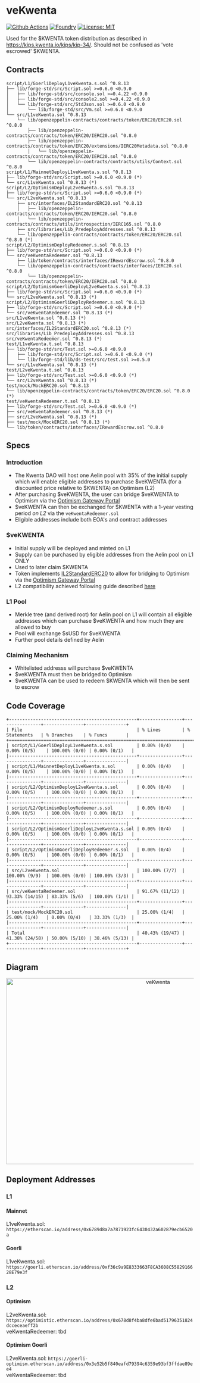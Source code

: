 # veKwenta

[![Github Actions][gha-badge]][gha] 
[![Foundry][foundry-badge]][foundry] 
[![License: MIT][license-badge]][license]

[gha]: https://github.com/Kwenta/veKWENTA/actions
[gha-badge]: https://github.com/Kwenta/veKWENTA/actions/workflows/Tests.yml/badge.svg
[foundry]: https://getfoundry.sh/
[foundry-badge]: https://img.shields.io/badge/Built%20with-Foundry-FFDB1C.svg
[license]: https://opensource.org/licenses/MIT
[license-badge]: https://img.shields.io/badge/License-MIT-blue.svg


Used for the $KWENTA token distribution as described in https://kips.kwenta.io/kips/kip-34/. Should not be confused as 'vote escrowed' $KWENTA.

## Contracts

```
script/L1/GoerliDeployL1veKwenta.s.sol ^0.8.13
├── lib/forge-std/src/Script.sol >=0.6.0 <0.9.0
│   ├── lib/forge-std/src/console.sol >=0.4.22 <0.9.0
│   ├── lib/forge-std/src/console2.sol >=0.4.22 <0.9.0
│   └── lib/forge-std/src/StdJson.sol >=0.6.0 <0.9.0
│       └── lib/forge-std/src/Vm.sol >=0.6.0 <0.9.0
└── src/L1veKwenta.sol ^0.8.13
    └── lib/openzeppelin-contracts/contracts/token/ERC20/ERC20.sol ^0.8.0
        ├── lib/openzeppelin-contracts/contracts/token/ERC20/IERC20.sol ^0.8.0
        ├── lib/openzeppelin-contracts/contracts/token/ERC20/extensions/IERC20Metadata.sol ^0.8.0
        │   └── lib/openzeppelin-contracts/contracts/token/ERC20/IERC20.sol ^0.8.0
        └── lib/openzeppelin-contracts/contracts/utils/Context.sol ^0.8.0
script/L1/MainnetDeployL1veKwenta.s.sol ^0.8.13
├── lib/forge-std/src/Script.sol >=0.6.0 <0.9.0 (*)
└── src/L1veKwenta.sol ^0.8.13 (*)
script/L2/OptimismDeployL2veKwenta.s.sol ^0.8.13
├── lib/forge-std/src/Script.sol >=0.6.0 <0.9.0 (*)
└── src/L2veKwenta.sol ^0.8.13
    ├── src/interfaces/IL2StandardERC20.sol ^0.8.13
    │   ├── lib/openzeppelin-contracts/contracts/token/ERC20/IERC20.sol ^0.8.0
    │   └── lib/openzeppelin-contracts/contracts/utils/introspection/IERC165.sol ^0.8.0
    ├── src/libraries/Lib_PredeployAddresses.sol ^0.8.13
    └── lib/openzeppelin-contracts/contracts/token/ERC20/ERC20.sol ^0.8.0 (*)
script/L2/OptimismDeployRedeemer.s.sol ^0.8.13
├── lib/forge-std/src/Script.sol >=0.6.0 <0.9.0 (*)
└── src/veKwentaRedeemer.sol ^0.8.13
    ├── lib/token/contracts/interfaces/IRewardEscrow.sol ^0.8.0
    └── lib/openzeppelin-contracts/contracts/interfaces/IERC20.sol ^0.8.0
        └── lib/openzeppelin-contracts/contracts/token/ERC20/IERC20.sol ^0.8.0
script/L2/OptimismGoerliDeployL2veKwenta.s.sol ^0.8.13
├── lib/forge-std/src/Script.sol >=0.6.0 <0.9.0 (*)
└── src/L2veKwenta.sol ^0.8.13 (*)
script/L2/OptimismGoerliDeployRedeemer.s.sol ^0.8.13
├── lib/forge-std/src/Script.sol >=0.6.0 <0.9.0 (*)
└── src/veKwentaRedeemer.sol ^0.8.13 (*)
src/L1veKwenta.sol ^0.8.13 (*)
src/L2veKwenta.sol ^0.8.13 (*)
src/interfaces/IL2StandardERC20.sol ^0.8.13 (*)
src/libraries/Lib_PredeployAddresses.sol ^0.8.13
src/veKwentaRedeemer.sol ^0.8.13 (*)
test/L1veKwenta.t.sol ^0.8.13
├── lib/forge-std/src/Test.sol >=0.6.0 <0.9.0
│   ├── lib/forge-std/src/Script.sol >=0.6.0 <0.9.0 (*)
│   └── lib/forge-std/lib/ds-test/src/test.sol >=0.5.0
└── src/L1veKwenta.sol ^0.8.13 (*)
test/L2veKwenta.t.sol ^0.8.13
├── lib/forge-std/src/Test.sol >=0.6.0 <0.9.0 (*)
└── src/L2veKwenta.sol ^0.8.13 (*)
test/mock/MockERC20.sol ^0.8.13
└── lib/openzeppelin-contracts/contracts/token/ERC20/ERC20.sol ^0.8.0 (*)
test/veKwentaRedeemer.t.sol ^0.8.13
├── lib/forge-std/src/Test.sol >=0.6.0 <0.9.0 (*)
├── src/veKwentaRedeemer.sol ^0.8.13 (*)
├── src/L2veKwenta.sol ^0.8.13 (*)
├── test/mock/MockERC20.sol ^0.8.13 (*)
└── lib/token/contracts/interfaces/IRewardEscrow.sol ^0.8.0
```

## Specs

### Introduction

-  The Kwenta DAO will host one Aelin pool with 35% of the initial supply which will enable eligible addresses to purchase $veKWENTA (for a discounted price relative to $KWENTA) on Optimism (L2)
-  After purchasing $veKWENTA, the user can bridge $veKWENTA to Optimism via the [Optimism Gateway Portal](https://gateway.optimism.io/)
-  $veKWENTA can then be exchanged for $KWENTA with a 1-year vesting period _on L2_ via the `veKwentaRedeemer.sol`
-  Eligible addresses include both EOA's and contract addresses

### $veKWENTA

-  Initial supply will be deployed and minted on L1
-  Supply can be purchased by eligible addresses from the Aelin pool on L1 ONLY
-  Used to later claim $KWENTA
-  Token implements [IL2StandardERC20](https://github.com/ethereum-optimism/optimism/blob/develop/packages/contracts/contracts/standards/IL2StandardERC20.sol) to allow for bridging to Optimism via the [Optimism Gateway Portal](https://gateway.optimism.io/)
-  L2 compatibility achieved following guide described [here](https://github.com/ethereum-optimism/optimism-tutorial/tree/main/standard-bridge-standard-token#deploying-a-standard-token)

### L1 Pool

-  Merkle tree (and derived root) for Aelin pool on L1 will contain all eligible addresses which can purchase $veKWENTA and how much they are allowed to buy
-  Pool will exchange $sUSD for $veKWENTA
-  Further pool details defined by Aelin

### Claiming Mechanism 

-  Whitelisted addresss will purchase $veKWENTA
-  $veKWENTA must then be bridged to Optimism
-  $veKWENTA can be used to redeem $KWENTA which will then be sent to escrow

## Code Coverage

```
+------------------------------------------------+----------------+----------------+---------------+---------------+
| File                                           | % Lines        | % Statements   | % Branches    | % Funcs       |
+==================================================================================================================+
| script/L1/GoerliDeployL1veKwenta.s.sol         | 0.00% (0/4)    | 0.00% (0/5)    | 100.00% (0/0) | 0.00% (0/1)   |
|------------------------------------------------+----------------+----------------+---------------+---------------|
| script/L1/MainnetDeployL1veKwenta.s.sol        | 0.00% (0/4)    | 0.00% (0/5)    | 100.00% (0/0) | 0.00% (0/1)   |
|------------------------------------------------+----------------+----------------+---------------+---------------|
| script/L2/OptimismDeployL2veKwenta.s.sol       | 0.00% (0/4)    | 0.00% (0/5)    | 100.00% (0/0) | 0.00% (0/1)   |
|------------------------------------------------+----------------+----------------+---------------+---------------|
| script/L2/OptimismDeployRedeemer.s.sol         | 0.00% (0/4)    | 0.00% (0/5)    | 100.00% (0/0) | 0.00% (0/1)   |
|------------------------------------------------+----------------+----------------+---------------+---------------|
| script/L2/OptimismGoerliDeployL2veKwenta.s.sol | 0.00% (0/4)    | 0.00% (0/5)    | 100.00% (0/0) | 0.00% (0/1)   |
|------------------------------------------------+----------------+----------------+---------------+---------------|
| script/L2/OptimismGoerliDeployRedeemer.s.sol   | 0.00% (0/4)    | 0.00% (0/5)    | 100.00% (0/0) | 0.00% (0/1)   |
|------------------------------------------------+----------------+----------------+---------------+---------------|
| src/L2veKwenta.sol                             | 100.00% (7/7)  | 100.00% (9/9)  | 100.00% (0/0) | 100.00% (3/3) |
|------------------------------------------------+----------------+----------------+---------------+---------------|
| src/veKwentaRedeemer.sol                       | 91.67% (11/12) | 93.33% (14/15) | 83.33% (5/6)  | 100.00% (1/1) |
|------------------------------------------------+----------------+----------------+---------------+---------------|
| test/mock/MockERC20.sol                        | 25.00% (1/4)   | 25.00% (1/4)   | 0.00% (0/4)   | 33.33% (1/3)  |
|------------------------------------------------+----------------+----------------+---------------+---------------|
| Total                                          | 40.43% (19/47) | 41.38% (24/58) | 50.00% (5/10) | 38.46% (5/13) |
+------------------------------------------------+----------------+----------------+---------------+---------------+
```

## Diagram

<p align="center">
  <img src="/veKwentaDiagram.png" width="800" height="500" alt="veKwenta"/>
</p>

## Deployment Addresses

### L1

#### Mainnet
L1veKwenta.sol: `https://etherscan.io/address/0x6789d8a7a7871923fc6430432a602879ecb6520a`
#### Goerli
L1veKwenta.sol: `https://goerli.etherscan.io/address/0xf36c9a9E8333663F8CA3608C5582916628E79e3f`

### L2

#### Optimism
L2veKwenta.sol: `https://optimistic.etherscan.io/address/0x678d8f4ba8dfe6bad51796351824dcceceaeff2b`<br>
veKwentaRedeemer: tbd
#### Optimism Goerli
L2veKwenta.sol: `https://goerli-optimism.etherscan.io/address/0x3e52b5f840eafd79394c6359e93bf3ffdae89ee4`<br>
veKwentaRedeemer: tbd
